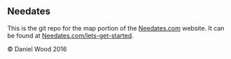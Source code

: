 ## Needates

This is the git repo for the map portion of the [Needates.com](http://needates.com/) website. It can be found at [Needates.com/lets-get-started](http://needates.com/lets-get-started).

&copy; Daniel Wood 2016